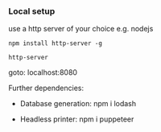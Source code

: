 

### Local setup

use a http server of your choice e.g. nodejs

    npm install http-server -g
    
    http-server
    
goto: localhost:8080

Further dependencies:

- Database generation:
	npm i lodash
	
- Headless printer:
	npm i puppeteer